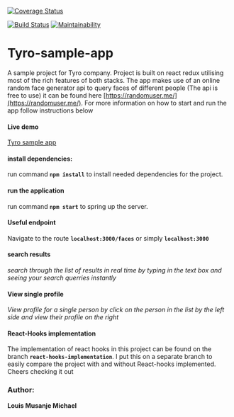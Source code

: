 [![Coverage Status](https://coveralls.io/repos/github/louiCoder/tyro-sample/badge.svg?branch=master)](https://coveralls.io/github/louiCoder/tyro-sample?branch=master)
<!-- [![CircleCI](https://circleci.com/gh/louiCoder/tyro-sample/tree/master.svg?style=svg)](https://circleci.com/gh/louiCoder/tyro-sample/tree/master) -->
[![Build Status](https://travis-ci.org/louiCoder/tyro-sample.svg?branch=master)](https://travis-ci.org/louiCoder/tyro-sample)
[![Maintainability](https://api.codeclimate.com/v1/badges/c4249ef087a010626205/maintainability)](https://codeclimate.com/github/louiCoder/tyro-sample/maintainability)

# Tyro-sample-app
A sample project for Tyro company. Project is built on react redux utilising most of the rich features of both stacks. The app makes use of an online random face generator api to query faces of different people (The api is free to use) it can be found here [https://randomuser.me/](https://randomuser.me/). For more information on how to start and run the app follow instructions below

#### Live demo
[Tyro sample app](https://tyro-react-app.herokuapp.com/)
#### install dependencies:
run command **`npm install`** to install needed dependencies for the project.

#### run the application
run command **`npm start`** to spring up the server.

#### Useful endpoint
Navigate to the route **`localhost:3000/faces`** or simply **`localhost:3000`**

#### search results
_search through the list of results in real time by typing in the text box and seeing your search querries instantly_

#### View single profile
_View profile for a single person by click on the person in the list by the left side and view their profile on the right_

#### React-Hooks implementation
The implementation of react hooks in this project can be found on the branch **`react-hooks-implementation`**. I put this on a separate branch to easily compare the project with and without React-hooks implemented. Cheers checking it out

### Author:
**Louis Musanje Michael**